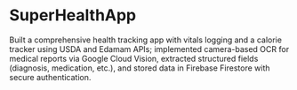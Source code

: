 # SuperHealthApp
Built a comprehensive health tracking app with vitals logging and a calorie tracker using USDA and Edamam APIs; implemented camera-based OCR for medical reports via Google Cloud Vision, extracted structured fields (diagnosis, medication, etc.), and stored data in Firebase Firestore with secure authentication.
